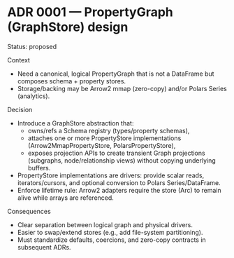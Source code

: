 # ADR 0001 — PropertyGraph (GraphStore) design

Status: proposed

Context

- Need a canonical, logical PropertyGraph that is not a DataFrame but composes schema + property stores.
- Storage/backing may be Arrow2 mmap (zero-copy) and/or Polars Series (analytics).

Decision

- Introduce a GraphStore abstraction that:
  - owns/refs a Schema registry (types/property schemas),
  - attaches one or more PropertyStore implementations (Arrow2MmapPropertyStore, PolarsPropertyStore),
  - exposes projection APIs to create transient Graph projections (subgraphs, node/relationship views) without copying underlying buffers.
- PropertyStore implementations are drivers: provide scalar reads, iterators/cursors, and optional conversion to Polars Series/DataFrame.
- Enforce lifetime rule: Arrow2 adapters require the store (Arc) to remain alive while arrays are referenced.

Consequences

- Clear separation between logical graph and physical drivers.
- Easier to swap/extend stores (e.g., add file-system partitioning).
- Must standardize defaults, coercions, and zero-copy contracts in subsequent ADRs.
